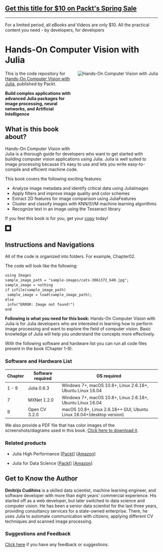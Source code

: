 ## [Get this title for $10 on Packt's Spring Sale](https://www.packt.com/B10308?utm_source=github&utm_medium=packt-github-repo&utm_campaign=spring_10_dollar_2022)
-----
For a limited period, all eBooks and Videos are only $10. All the practical content you need \- by developers, for developers

# Hands-On Computer Vision with Julia

<a href="https://www.packtpub.com/application-development/hands-computer-vision-julia?utm_source=github&utm_medium=repository&utm_campaign=9781788998796"><img src="https://d1ldz4te4covpm.cloudfront.net/sites/default/files/imagecache/ppv4_main_book_cover/10308_cover.png" alt="Hands-On Computer Vision with Julia" height="256px" align="right"></a>

This is the code repository for [Hands-On Computer Vision with Julia](https://www.packtpub.com/application-development/hands-computer-vision-julia?utm_source=github&utm_medium=repository&utm_campaign=9781788998796), published by Packt.

**Build complex applications with advanced Julia packages for image processing, neural networks, and Artificial Intelligence**

## What is this book about?
Hands-On Computer Vision with Julia is a thorough guide for developers who want to get started with building computer vision applications using Julia. Julia is well suited to image processing because it’s easy to use and lets you write easy-to-compile and efficient machine code.

This book covers the following exciting features: 
* Analyze image metadata and identify critical data using JuliaImages
* Apply filters and improve image quality and color schemes
* Extract 2D features for image comparison using JuliaFeatures
* Cluster and classify images with KNN/SVM machine learning algorithms
* Recognize text in an image using the Tesseract library

If you feel this book is for you, get your [copy](https://www.amazon.com/dp/1788998790) today!

<a href="https://www.packtpub.com/?utm_source=github&utm_medium=banner&utm_campaign=GitHubBanner"><img src="https://raw.githubusercontent.com/PacktPublishing/GitHub/master/GitHub.png" 
alt="https://www.packtpub.com/" border="5" /></a>


## Instructions and Navigations
All of the code is organized into folders. For example, Chapter02.

The code will look like the following:
 ```
 using Images
 sample_image_path = "sample-images/cats-3061372_640.jpg";
 sample_image = nothing
 if isfile(sample_image_path)
  sample_image = load(sample_image_path);
 else
  info("ERROR: Image not found!")
 end
```
**Following is what you need for this book:**
Hands-On Computer Vision with Julia is for Julia developers who are interested in learning how to perform image processing and want to explore the field of computer vision. Basic knowledge of Julia will help you understand the concepts more effectively.

With the following software and hardware list you can run all code files present in the book (Chapter 1-9).

### Software and Hardware List

| Chapter  | Software required                   | OS required                        |
| -------- | ------------------------------------| -----------------------------------|
| 1 - 9        | Julia 0.6.3                     | Windows 7+, macOS 10.8+, Linux 2.6.18+, Ubuntu Linux 16.04 |
| 7        | MXNet 1.2.0         | Windows 7+, macOS 10.8+, Linux 2.6.18+, Ubuntu Linux 16.04 |
| 9        | Open CV 3.2.0            | macOS 10.8+, Linux 2.6.18++ GUI, Ubuntu Linux 16.04+(desktop version) |



We also provide a PDF file that has color images of the screenshots/diagrams used in this book. [Click here to download it](https://www.packtpub.com/sites/default/files/downloads/HandsOnComputerVisionwithJulia_ColorImages.pdf).

### Related products <Paste books from the Other books you may enjoy section>
* Julia High Performance [[Packt]](https://www.packtpub.com/application-development/julia-high-performance?utm_source=github&utm_medium=repository&utm_campaign=9781785880919) [[Amazon]](https://www.amazon.com/dp/1785880918)

* Julia for Data Science [[Packt]](https://www.packtpub.com/big-data-and-business-intelligence/julia-data-science?utm_source=github&utm_medium=repository&utm_campaign=9781785289699) [[Amazon]](https://www.amazon.com/dp/1785289691)

## Get to Know the Author
**Dmitrijs Cudihins**
is a skilled data scientist, machine learning engineer, and software developer with more than eight years' commercial experience. His started off as a web developer, but later switched to data science and computer vision. He has been a senior data scientist for the last three years, providing consultancy services for a state-owned enterprise. There, he uses Julia to automate communication with citizens, applying different CV techniques and scanned image processing.


### Suggestions and Feedback
[Click here](https://docs.google.com/forms/d/e/1FAIpQLSdy7dATC6QmEL81FIUuymZ0Wy9vH1jHkvpY57OiMeKGqib_Ow/viewform) if you have any feedback or suggestions.
